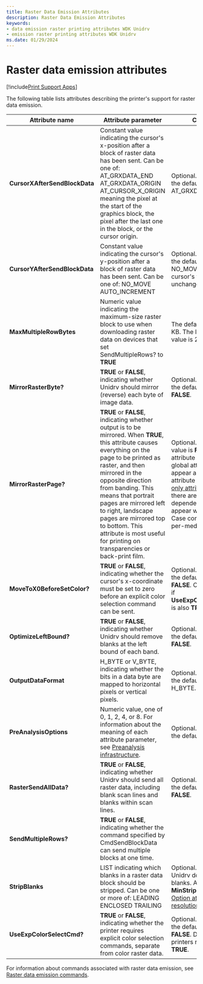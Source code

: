 ```yaml
---
title: Raster Data Emission Attributes
description: Raster Data Emission Attributes
keywords:
- data emission raster printing attributes WDK Unidrv
- emission raster printing attributes WDK Unidrv
ms.date: 01/29/2024
---
```


# Raster data emission attributes

[!include[Print Support Apps](../includes/print-support-apps.md)]

The following table lists attributes describing the printer's support for raster data emission.

| Attribute name | Attribute parameter | Comments |
|--|--|--|
| **CursorXAfterSendBlockData** | Constant value indicating the cursor's x-position after a block of raster data has been sent. Can be one of: AT_GRXDATA_END AT_GRXDATA_ORIGIN AT_CURSOR_X_ORIGIN meaning the pixel at the start of the graphics block, the pixel after the last one in the block, or the cursor origin. | Optional. If not specified, the default value is AT_GRXDATA_END. |
| **CursorYAfterSendBlockData** | Constant value indicating the cursor's y-position after a block of raster data has been sent. Can be one of: NO_MOVE AUTO_INCREMENT | Optional. If not specified, the default value is NO_MOVE, meaning the cursor's y-position is unchanged. |
| **MaxMultipleRowBytes** | Numeric value indicating the maximum-size raster block to use when downloading raster data on devices that set SendMultipleRows? to **TRUE** | The default value is 32 KB. The largest allowed value is 256 KB. |
| **MirrorRasterByte?** | **TRUE** or **FALSE**, indicating whether Unidrv should mirror (reverse) each byte of image data. | Optional. If not specified, the default value is **FALSE**. |
| **MirrorRasterPage?** | **TRUE** or **FALSE**, indicating whether output is to be mirrored. When **TRUE**, this attribute causes everything on the page to be printed as raster, and then mirrored in the opposite direction from banding. This means that portrait pages are mirrored left to right, landscape pages are mirrored top to bottom. This attribute is most useful for printing on transparencies or back-print film. | Optional. The default value is **FALSE**. This attribute is a relocatable global attribute. It may appear as a root-level attribute (see [Root-level-only attributes](root-level-only-attributes.md)) when there are no configuration dependencies, or it may appear with Option or Case constructs on a per-media type basis. |
| **MoveToX0BeforeSetColor?** | **TRUE** or **FALSE**, indicating whether the cursor's x-coordinate must be set to zero before an explicit color selection command can be sent. | Optional. If not specified, the default value is **FALSE**. Can be **TRUE** only if **UseExpColorSelectCmd?** is also **TRUE**. |
| **OptimizeLeftBound?** | **TRUE** or **FALSE**, indicating whether Unidrv should remove blanks at the left bound of each band. | Optional. If not specified, the default value is **FALSE**. |
| **OutputDataFormat** | H_BYTE or V_BYTE, indicating whether the bits in a data byte are mapped to horizontal pixels or vertical pixels. | Optional. If not specified, the default value is H_BYTE. |
| **PreAnalysisOptions** | Numeric value, one of 0, 1, 2, 4, or 8. For information about the meaning of each attribute parameter, see [Preanalysis infrastructure](preanalysis-infrastructure.md). | Optional. If not specified, the default value is 1. |
| **RasterSendAllData?** | **TRUE** or **FALSE**, indicating whether Unidrv should send all raster data, including blank scan lines and blanks within scan lines. | Optional. If not specified, the default value is **FALSE**. |
| **SendMultipleRows?** | **TRUE** or **FALSE**, indicating whether the command specified by CmdSendBlockData can send multiple blocks at one time. |  |
| **StripBlanks** | LIST indicating which blanks in a raster data block should be stripped. Can be one or more of: LEADING ENCLOSED TRAILING | Optional. If not specified, Unidrv does not strip any blanks. Also see **MinStripBlankPixels** in [Option attributes for the resolution feature](option-attributes-for-the-resolution-feature.md). |
| **UseExpColorSelectCmd?** | **TRUE** or **FALSE**, indicating whether the printer requires explicit color selection commands, separate from color raster data. | Optional. If not specified, the default value is **FALSE**. Dot-matrix printers require a value of **TRUE**. |

For information about commands associated with raster data emission, see [Raster data emission commands](raster-data-emission-commands.md).
